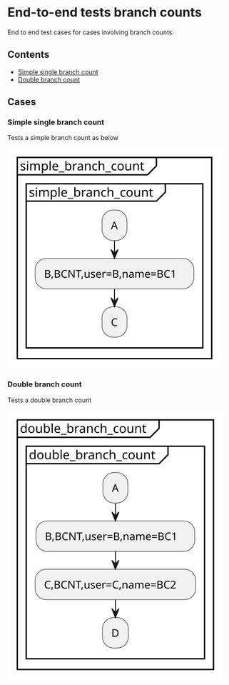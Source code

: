 # End-to-end tests branch counts
End to end test cases for cases involving branch counts.
## Contents
* [Simple single branch count](./Branch_counts.md#simple-single-branch-count)
* [Double branch count](./Branch_counts.md#double-branch-count)

## Cases
### Simple single branch count
Tests a simple branch count as below

![](/end-to-end-pumls/branch_counts/simple_branch_count.svg)
### Double branch count
Tests a double branch count

![](/end-to-end-pumls/branch_counts/double_branch_count.svg)
